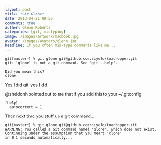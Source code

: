 ```yaml
---
layout: post
title: "Git Glone"
date: 2013-04-21 09:56
comments: true
author: Glenn Roberts
categories: [git, mistyping]
image: /images/artwork/macbook.jpg
avatar: /images/avatars/glenn.jpg
headline: If you often mis-type commands like me...
---
```

```
git[master*] % git glone git@github.com:siyelo/toadhopper.git
git: 'glone' is not a git command. See 'git --help'.

Did you mean this?
clone
```
<!--more-->

Yes I did git, yes I did.

@sheldonh pointed out to me that if you add this to your ~/.gitconfig

```
[help]
  autocorrect = 1
```

Then next time you stuff up a git command...

```
git[master*] % git glone git@github.com:siyelo/toadhopper.git
WARNING: You called a Git command named 'glone', which does not exist.
Continuing under the assumption that you meant 'clone'
in 0.1 seconds automatically...
```

